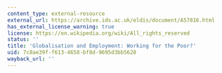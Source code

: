 ```yaml
---
content_type: external-resource
external_url: https://archive.ids.ac.uk/eldis/document/A57816.html
has_external_license_warning: true
license: https://en.wikipedia.org/wiki/All_rights_reserved
status: ''
title: 'Globalisation and Employment: Working for the Poor?'
uid: 7c8ae39f-f613-4658-bf8d-9695d3bb5628
wayback_url: ''
---
```

